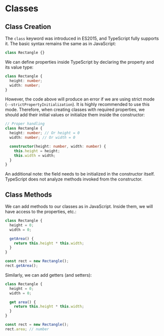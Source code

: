 # Classes

## Class Creation

The `class` keyword was introduced in ES2015, and TypeScript fully supports it. The basic syntax remains the same as in JavaScript:

```ts
class Rectangle {}
```

We can define properties inside TypeScript by declaring the property and its value type:

```ts
class Rectangle {
  height: number;
  width: number;
}
```

However, the code above will produce an error if we are using strict mode (`--strictPropertyInitialization`). It is highly recommended to use this mode. Therefore, when creating classes with required properties, we should add their initial values or initialize them inside the constructor:

```ts
// Proper handling
class Rectangle {
  height: number; // Or height = 0
  width: number; // Or width = 0

  constructor(height: number, width: number) {
    this.height = height;
    this.width = width;
  }
}
```

An additional note: the field needs to be initialized in the constructor itself. TypeScript does not analyze methods invoked from the constructor.

## Class Methods

We can add methods to our classes as in JavaScript. Inside them, we will have access to the properties, etc.:

```ts
class Rectangle {
  height = 0;
  width = 0;

  getArea() {
    return this.height * this.width;
  }
}

const rect = new Rectangle();
rect.getArea();
```

Similarly, we can add getters (and setters):

```ts
class Rectangle {
  height = 0;
  width = 0;

  get area() {
    return this.height * this.width;
  }
}

const rect = new Rectangle();
rect.area; // number
```
